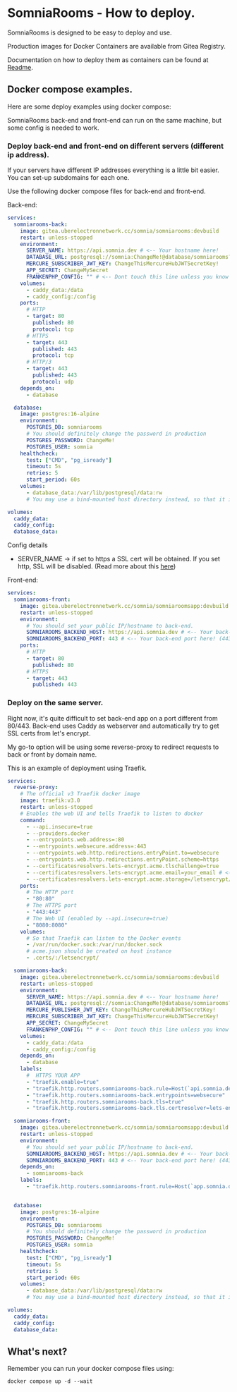 # SomniaRooms - How to deploy.

SomniaRooms is designed to be easy to deploy and use.

Production images for Docker Containers are available from Gitea Registry.

Documentation on how to deploy them as containers can be found at [Readme](../README.md).

## Docker compose examples.

Here are some deploy examples using docker compose:

SomniaRooms back-end and front-end can run on the same machine, but some config is needed to work.

### Deploy back-end and front-end on different servers (different ip address).
If your servers have different IP addresses everything is a little bit easier. You can set-up subdomains for each one.

Use the following docker compose files for back-end and front-end.

Back-end:
```yml
services:
  somniarooms-back:
    image: gitea.uberelectronnetwork.cc/somnia/somniarooms:devbuild
    restart: unless-stopped
    environment:
      SERVER_NAME: https://api.somnia.dev # <-- Your hostname here!
      DATABASE_URL: postgresql://somnia:ChangeMe!@database/somniarooms?serverVersion=16&ch>      MERCURE_PUBLISHER_JWT_KEY: ChangeThisMercureHubJWTSecretKey!
      MERCURE_SUBSCRIBER_JWT_KEY: ChangeThisMercureHubJWTSecretKey!
      APP_SECRET: ChangeMySecret
      FRANKENPHP_CONFIG: "" # <-- Dont touch this line unless you know what are doing.
    volumes:
      - caddy_data:/data
      - caddy_config:/config
    ports:
      # HTTP
      - target: 80
        published: 80
        protocol: tcp
      # HTTPS
      - target: 443
        published: 443
        protocol: tcp
      # HTTP/3
      - target: 443
        published: 443
        protocol: udp
    depends_on:
      - database

  database:
    image: postgres:16-alpine
    environment:
      POSTGRES_DB: somniarooms
      # You should definitely change the password in production
      POSTGRES_PASSWORD: ChangeMe!
      POSTGRES_USER: somnia
    healthcheck:
      test: ["CMD", "pg_isready"]
      timeout: 5s
      retries: 5
      start_period: 60s
    volumes:
      - database_data:/var/lib/postgresql/data:rw
      # You may use a bind-mounted host directory instead, so that it is harder to acciden>      # - ./docker/db/data:/var/lib/postgresql/data:rw

volumes:
  caddy_data:
  caddy_config:
  database_data:
```

Config details
- SERVER_NAME -> if set to https a SSL cert will be obtained. If you set http, SSL will be disabled. (Read more about this [here](https://caddyserver.com/docs/automatic-https))


Front-end:
```yml
services:
  somniarooms-front:
    image: gitea.uberelectronnetwork.cc/somnia/somniaroomsapp:devbuild
    restart: unless-stopped
    environment:
      # You should set your public IP/hostname to back-end.
      SOMNIAROOMS_BACKEND_HOST: https://api.somnia.dev # <-- Your back-end hostname here!
      SOMNIAROOMS_BACKEND_PORT: 443 # <-- Your back-end port here! (443 if using https)
    ports:
      # HTTP
      - target: 80
        published: 80
      # HTTPS
      - target: 443
        published: 443
```


### Deploy on the same server.
Right now, it's quite difficult to set back-end app on a port different from 80/443. Back-end uses Caddy as webserver and automatically try to get SSL certs from let's encrypt.

My go-to option will be using some reverse-proxy to redirect requests to back or front by domain name.

This is an example of deployment using Traefik.
```yml
services:
  reverse-proxy:
    # The official v3 Traefik docker image
    image: traefik:v3.0
    restart: unless-stopped
    # Enables the web UI and tells Traefik to listen to docker
    command:
      - --api.insecure=true
      - --providers.docker
      - --entrypoints.web.address=:80
      - --entrypoints.websecure.address=:443
      - --entrypoints.web.http.redirections.entryPoint.to=websecure
      - --entrypoints.web.http.redirections.entryPoint.scheme=https
      - --certificatesresolvers.lets-encrypt.acme.tlschallenge=true
      - --certificatesresolvers.lets-encrypt.acme.email=your_email # <-- Your email here!
      - --certificatesresolvers.lets-encrypt.acme.storage=/letsencrypt/acme.json
    ports:
      # The HTTP port
      - "80:80"
      # The HTTPS port
      - "443:443"
      # The Web UI (enabled by --api.insecure=true)
      - "8080:8080"
    volumes:
      # So that Traefik can listen to the Docker events
      - /var/run/docker.sock:/var/run/docker.sock
      # acme.json should be created on host instance
      - .certs/:/letsencrypt/

  somniarooms-back:
    image: gitea.uberelectronnetwork.cc/somnia/somniarooms:devbuild
    restart: unless-stopped
    environment:
      SERVER_NAME: https://api.somnia.dev # <-- Your hostname here!
      DATABASE_URL: postgresql://somnia:ChangeMe!@database/somniarooms?serverVersion=16&charset=utf8
      MERCURE_PUBLISHER_JWT_KEY: ChangeThisMercureHubJWTSecretKey!
      MERCURE_SUBSCRIBER_JWT_KEY: ChangeThisMercureHubJWTSecretKey!
      APP_SECRET: ChangeMySecret
      FRANKENPHP_CONFIG: "" # <-- Dont touch this line unless you know what are doing.
    volumes:
      - caddy_data:/data
      - caddy_config:/config
    depends_on:
      - database
    labels:
      #  HTTPS YOUR APP
      - "traefik.enable=true"
      - "traefik.http.routers.somniarooms-back.rule=Host(`api.somnia.dev`)" # <-- Your back-end hostname here!
      - "traefik.http.routers.somniarooms-back.entrypoints=websecure"
      - "traefik.http.routers.somniarooms-back.tls=true"
      - "traefik.http.routers.somniarooms-back.tls.certresolver=lets-encrypt"

  somniarooms-front:
    image: gitea.uberelectronnetwork.cc/somnia/somniaroomsapp:devbuild
    restart: unless-stopped
    environment:
      # You should set your public IP/hostname to back-end.
      SOMNIAROOMS_BACKEND_HOST: https://api.somnia.dev # <-- Your back-end hostname here!
      SOMNIAROOMS_BACKEND_PORT: 443 # <-- Your back-end port here! (443 if using https)
    depends_on:
      - somniarooms-back
    labels:
      - "traefik.http.routers.somniarooms-front.rule=Host(`app.somnia.dev`)" # <-- Your front-end hostname here!


  database:
    image: postgres:16-alpine
    environment:
      POSTGRES_DB: somniarooms
      # You should definitely change the password in production
      POSTGRES_PASSWORD: ChangeMe!
      POSTGRES_USER: somnia
    healthcheck:
      test: ["CMD", "pg_isready"]
      timeout: 5s
      retries: 5
      start_period: 60s
    volumes:
      - database_data:/var/lib/postgresql/data:rw
      # You may use a bind-mounted host directory instead, so that it is harder to acciden>      # - ./docker/db/data:/var/lib/postgresql/data:rw

volumes:
  caddy_data:
  caddy_config:
  database_data:

```


## What's next?

Remember you can run your docker compose files using:
```
docker compose up -d --wait
```